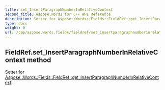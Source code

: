 ```yaml
---
title: set_InsertParagraphNumberInRelativeContext
second_title: Aspose.Words for C++ API Reference
description: Setter for Aspose::Words::Fields::FieldRef::get_InsertParagraphNumberInRelativeContext. 
type: docs
weight: 0
url: /cpp/aspose.words.fields/fieldref/set_insertparagraphnumberinrelativecontext/
---
```

## FieldRef.set_InsertParagraphNumberInRelativeContext method


Setter for [Aspose::Words::Fields::FieldRef::get_InsertParagraphNumberInRelativeContext](./get_insertparagraphnumberinrelativecontext/).

